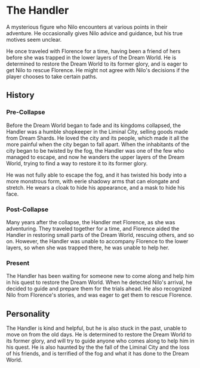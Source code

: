 # The Handler

A mysterious figure who Nilo encounters at various points in their adventure. He occasionally gives Nilo advice and guidance, but his true motives seem unclear.

He once traveled with Florence for a time, having been a friend of hers before she was trapped in the lower layers of the Dream World. He is determined to restore the Dream World to its former glory, and is eager to get Nilo to rescue Florence. He might not agree with Nilo's decisions if the player chooses to take certain paths.

## History

### Pre-Collapse

Before the Dream World began to fade and its kingdoms collapsed, the Handler was a humble shopkeeper in the Liminal City, selling goods made from Dream Shards. He loved the city and its people, which made it all the more painful when the city began to fall apart. When the inhabitants of the city began to be twisted by the fog, the Handler was one of the few who managed to escape, and now he wanders the upper layers of the Dream World, trying to find a way to restore it to its former glory.

He was not fully able to escape the fog, and it has twisted his body into a more monstrous form, with eerie shadowy arms that can elongate and stretch. He wears a cloak to hide his appearance, and a mask to hide his face.

### Post-Collapse

Many years after the collapse, the Handler met Florence, as she was adventuring. They traveled together for a time, and Florence aided the Handler in restoring small parts of the Dream World, rescuing others, and so on. However, the Handler was unable to accompany Florence to the lower layers, so when she was trapped there, he was unable to help her.

### Present

The Handler has been waiting for someone new to come along and help him in his quest to restore the Dream World. When he detected Nilo's arrival, he decided to guide and prepare them for the trials ahead. He also recognized Nilo from Florence's stories, and was eager to get them to rescue Florence.

## Personality

The Handler is kind and helpful, but he is also stuck in the past, unable to move on from the old days. He is determined to restore the Dream World to its former glory, and will try to guide anyone who comes along to help him in his quest. He is also haunted by the the fall of the Liminal City and the loss of his friends, and is terrified of the fog and what it has done to the Dream World.
